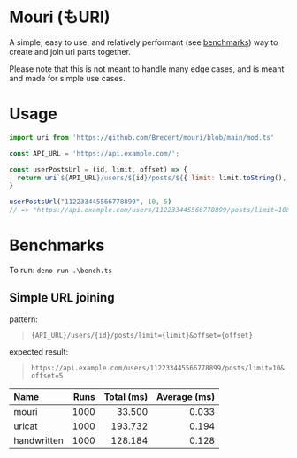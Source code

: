 # Mouri (もURI)

A simple, easy to use, and relatively performant (see [benchmarks](#benchmarks)) way to create and join uri parts together.

Please note that this is not meant to handle many edge cases, and is meant and made for simple use cases.

# Usage
```js
import uri from 'https://github.com/Brecert/mouri/blob/main/mod.ts'

const API_URL = 'https://api.example.com/';

const userPostsUrl = (id, limit, offset) => {
  return uri`${API_URL}/users/${id}/posts/${{ limit: limit.toString(), offset: offset.toString() }}`
}

userPostsUrl("112233445566778899", 10, 5)
// => "https://api.example.com/users/112233445566778899/posts/limit=10&offset=5"
```

# Benchmarks

To run: `deno run .\bench.ts`

<!-- BENCHMARKS START -->
## Simple URL joining


pattern:
> `{API_URL}/users/{id}/posts/limit={limit}&offset={offset}`

expected result:
> `https://api.example.com/users/112233445566778899/posts/limit=10&offset=5`
            
|Name|Runs|Total (ms)|Average (ms)|
|:--|--:|--:|--:|
|mouri|1000|33.500|0.033|
|urlcat|1000|193.732|0.194|
|handwritten|1000|128.184|0.128|
<!-- BENCHMARKS END -->